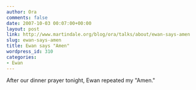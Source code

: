 ```yaml
---
author: Ora
comments: false
date: 2007-10-03 00:07:00+00:00
layout: post
link: http://www.martindale.org/blog/ora/talks/about/ewan-says-amen
slug: ewan-says-amen
title: Ewan says "Amen"
wordpress_id: 310
categories:
- Ewan
---
```


After our dinner prayer tonight, Ewan repeated my "Amen."
